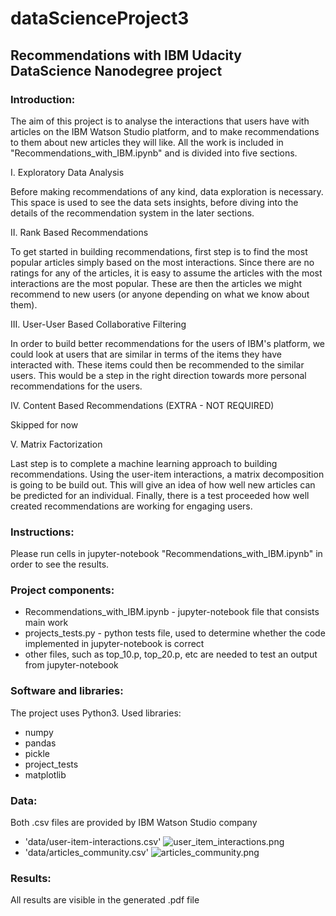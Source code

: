 # dataScienceProject3
## Recommendations with IBM Udacity DataScience Nanodegree project

### Introduction:
The aim of this project is to analyse the interactions that users have with articles on the IBM Watson Studio platform, and to make recommendations to them about new articles they will like. All the work is included in "Recommendations_with_IBM.ipynb" and is divided into five sections.

I. Exploratory Data Analysis

Before making recommendations of any kind, data exploration is necessary. This space is used to see the data sets insights, before diving into the details of the recommendation system in the later sections.

II. Rank Based Recommendations

To get started in building recommendations, first step is to find the most popular articles simply based on the most interactions. Since there are no ratings for any of the articles, it is easy to assume the articles with the most interactions are the most popular. These are then the articles we might recommend to new users (or anyone depending on what we know about them).

III. User-User Based Collaborative Filtering

In order to build better recommendations for the users of IBM's platform, we could look at users that are similar in terms of the items they have interacted with. These items could then be recommended to the similar users. This would be a step in the right direction towards more personal recommendations for the users.

IV. Content Based Recommendations (EXTRA - NOT REQUIRED)

Skipped for now

V. Matrix Factorization

Last step is to complete a machine learning approach to building recommendations. Using the user-item interactions, a matrix decomposition is going to be build out. This will give an idea of how well new articles can be predicted for an individual. Finally, there is a test proceeded how well created recommendations are working for engaging users.

### Instructions:
Please run cells in jupyter-notebook "Recommendations_with_IBM.ipynb" in order to see the results.

### Project components:
- Recommendations_with_IBM.ipynb - jupyter-notebook file that consists main work
- projects_tests.py - python tests file, used to determine whether the code implemented in jupyter-notebook is correct
- other files, such as top_10.p, top_20.p, etc are needed to test an output from jupyter-notebook

### Software and libraries:
The project uses Python3.
Used libraries:
- numpy
- pandas
- pickle
- project_tests
- matplotlib 

### Data:
Both .csv files are provided by IBM Watson Studio company
* 'data/user-item-interactions.csv'
![user_item_interactions.png](https://github.com/olghab/dataScienceProject3/tree/main/files/user_item_interactions.png)
* 'data/articles_community.csv'
![articles_community.png](https://github.com/olghab/dataScienceProject3/tree/main/files/articles_community.png)

### Results:
All results are visible in the generated .pdf file